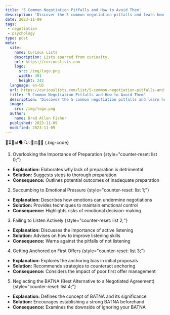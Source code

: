 ```yaml
---
title: '5 Common Negotiation Pitfalls and How to Avoid Them'
description: 'Discover the 5 common negotiation pitfalls and learn how to avoid them. Enhance your skills in curious and effective negotiating strategies.'
date: 2023-11-09
tags:
 - negotiation
 - psychology
type: post
meta:
  site:
    name: Curious Lists
    description: Lists spurred from curiosity.
    url: https://curiouslists.com
    logo:
      src: /img/logo.png
      width: 301
      height: 242
  language: en-US
  url: https://curiouslists.com/list/5-common-negotiation-pitfalls-and-how-to-avoid-them
  title: '5 Common Negotiation Pitfalls and How to Avoid Them'
  description: 'Discover the 5 common negotiation pitfalls and learn how to avoid them. Enhance your skills in curious and effective negotiating strategies.'
  image:
    src: /img/logo.png
  author:
    name: Brad Allen Fisher
  published: 2023-11-09
  modified: 2023-11-09
---
```



🤝⏳🚧📊🗣️🔍💡🧩⚖️🕵️‍♂️ {.big-code}

1. Overlooking the Importance of Preparation {style="counter-reset: list 0;"}
  - **Explanation:** Elaborates why lack of preparation is detrimental
  - **Solution:** Suggests steps to thorough preparation
  - **Consequence:** Outlines potential outcomes of inadequate preparation

2. Succumbing to Emotional Pressure {style="counter-reset: list 1;"}
  - **Explanation:** Describes how emotions can undermine negotiations
  - **Solution:** Provides techniques to maintain emotional control
  - **Consequence:** Highlights risks of emotional decision-making

3. Failing to Listen Actively {style="counter-reset: list 2;"}
  - **Explanation:** Discusses the importance of active listening
  - **Solution:** Advises on how to improve listening skills
  - **Consequence:** Warns against the pitfalls of not listening

4. Getting Anchored on First Offers {style="counter-reset: list 3;"}
  - **Explanation:** Explores the anchoring bias in initial proposals
  - **Solution:** Recommends strategies to counteract anchoring
  - **Consequence:** Considers the impact of poor first offer management

5. Neglecting the BATNA (Best Alternative to a Negotiated Agreement) {style="counter-reset: list 4;"}
  - **Explanation:** Defines the concept of BATNA and its significance
  - **Solution:** Encourages establishing a strong BATNA beforehand
  - **Consequence:** Examines the downside of ignoring your BATNA